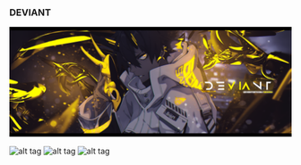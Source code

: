 ### DEVIANT 
![alt tag](Deviant.png "Баннер")


![alt tag](https://img.shields.io/badge/Python-3776AB?style=for-the-badge&logo=python&logoColor=white)
![alt tag](https://img.shields.io/badge/вконтакте-%232E87FB.svg?&style=for-the-badge&logo=vk&logoColor=white)
![alt tag](https://img.shields.io/badge/PyCharm-000000.svg?&style=for-the-badge&logo=PyCharm&logoColor=white)
